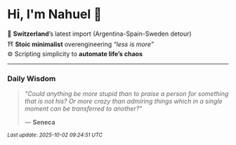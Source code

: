 # Hi, I'm Nahuel :tiger:

📍 **Switzerland**’s latest import (Argentina-Spain-Sweden detour)  
⛩️ **Stoic minimalist** overengineering *“less is more”*  
⚙️ Scripting simplicity to **automate life’s chaos**

---

### Daily Wisdom
> _"Could anything be more stupid than to praise a person for something that is not his? Or more crazy than admiring things which in a single moment can be transferred to another?"_  
>
> — **Seneca**

<sub>*Last update: 2025-10-02 09:24:51 UTC*</sub>

